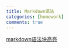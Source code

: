 ```yaml
---
title: Markdown语法
categories: [homework]
comments: true
---
```


[markdown语法块高亮](https://blog.csdn.net/derstsea/article/details/85131434)